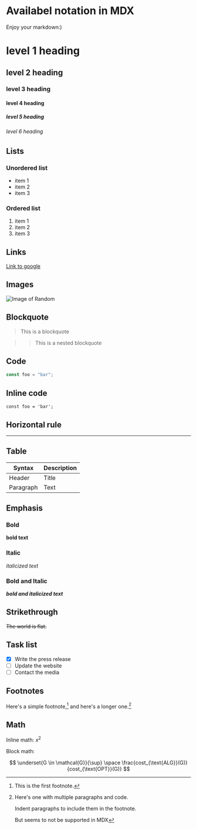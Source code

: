 # Availabel notation in MDX

Enjoy your markdown:)

# level 1 heading

## level 2 heading

### level 3 heading

#### level 4 heading

##### level 5 heading

###### level 6 heading

## Lists

### Unordered list

- item 1
- item 2
- item 3

### Ordered list

1. item 1
2. item 2
3. item 3

## Links

[Link to google](https://www.google.com)

## Images

![Image of Random](https://picsum.photos/300/300)

## Blockquote

> This is a blockquote

> > This is a nested blockquote

## Code

```js
const foo = "bar";
```

## Inline code

`const foo = 'bar';`

## Horizontal rule

---

## Table

| Syntax    | Description |
| --------- | ----------- |
| Header    | Title       |
| Paragraph | Text        |

## Emphasis

### Bold

**bold text**

### Italic

_italicized text_

### Bold and Italic

**_bold and italicized text_**

## Strikethrough

~~The world is flat.~~

## Task list

- [x] Write the press release
- [ ] Update the website
- [ ] Contact the media

## Footnotes

Here's a simple footnote,[^1] and here's a longer one.[^bignote]

[^1]: This is the first footnote.
[^bignote]: Here's one with multiple paragraphs and code.

    Indent paragraphs to include them in the footnote.

    But seems to not be supported in MDX

## Math

Inline math: $x^2$

Block math:

$$
\underset{G \in \mathcal{G}}{\sup} \space \frac{cost_{\text{ALG}}(G)}{cost_{\text{OPT}}(G)}
$$
